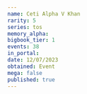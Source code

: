 ```yaml
---
name: Ceti Alpha V Khan
rarity: 5
series: tos
memory_alpha:
bigbook_tier: 1
events: 38
in_portal:
date: 12/07/2023
obtained: Event
mega: false
published: true
---
```



